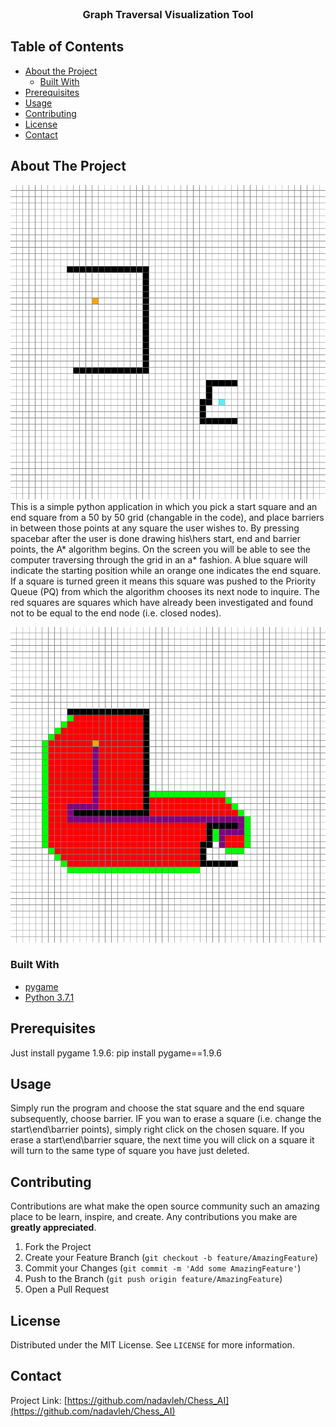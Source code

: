 

<br />
<p align="center">

  <h3 align="center">Graph Traversal Visualization Tool</h3>


  </p>
</p>



<!-- TABLE OF CONTENTS -->
## Table of Contents

* [About the Project](#about-the-project)
  * [Built With](#built-with)
* [Prerequisites](#prerequisites)
* [Usage](#usage)
* [Contributing](#contributing)
* [License](#license)
* [Contact](#contact)



<!-- ABOUT THE PROJECT -->
## About The Project
![photo1]
This is a simple python application in which you pick a start square and an end square from a 50 by 50 grid (changable in the code), and place barriers in between those points at any square the user wishes to. By pressing spacebar after the user is done drawing his\hers start, end and barrier points, the A* algorithm begins. On the screen you will be able to see the computer traversing through the grid in an a* fashion. A blue square will indicate the starting position while an orange one indicates the end square. If a square is turned green it means this square was pushed to the Priority Queue (PQ) from which the algorithm chooses its next node to inquire. The red squares are squares which have already been investigated and found not to be equal to the end node (i.e. closed nodes).

![photo2]
### Built With

* [pygame](https://www.pygame.org/docs/)
* [Python 3.7.1](https://www.python.org/downloads/release/python-371/)





## Prerequisites

Just install pygame 1.9.6:
              pip install pygame==1.9.6


## Usage
Simply run the program and choose the stat square and the end square subsequently, choose barrier. IF you wan to erase a square (i.e. change the start\end\barrier points), simply right click on the chosen square. If you erase a start\end\barrier square, the next time you will click on a square it will turn to the same type of square you have just deleted. 



<!-- CONTRIBUTING -->
## Contributing

Contributions are what make the open source community such an amazing place to be learn, inspire, and create. Any contributions you make are **greatly appreciated**.

1. Fork the Project
2. Create your Feature Branch (`git checkout -b feature/AmazingFeature`)
3. Commit your Changes (`git commit -m 'Add some AmazingFeature'`)
4. Push to the Branch (`git push origin feature/AmazingFeature`)
5. Open a Pull Request



<!-- LICENSE -->
## License

Distributed under the MIT License. See `LICENSE` for more information.



<!-- CONTACT -->
## Contact
Project Link: [https://github.com/nadavleh/Chess_AI](https://github.com/nadavleh/Chess_AI)



<!-- MARKDOWN LINKS & IMAGES -->
<!-- https://www.markdownguide.org/basic-syntax/#reference-style-links -->
[contributors-shield]: https://img.shields.io/github/contributors/nadavleh/repo.svg?style=flat-square
[forks-shield]: https://img.shields.io/github/forks/nadavleh/repo.svg?style=flat-square
[forks-url]: https://github.com/nadavleh/repo/network/members
[stars-shield]: https://img.shields.io/github/stars/nadavleh/repo.svg?style=flat-square
[stars-url]: https://github.com/nadavleh/repo/stargazers
[issues-shield]: https://img.shields.io/github/issues/nadavleh/repo.svg?style=flat-square
[issues-url]: https://github.com/nadavleh/repo/issues
[license-shield]: https://img.shields.io/github/license/nadavleh/repo.svg?style=flat-square
[photo1]: https://github.com/nadavleh/Graph-Traversal-Visualization-Tool/blob/main/graph1.png
[photo2]: https://github.com/nadavleh/Graph-Traversal-Visualization-Tool/blob/main/graph2.png
